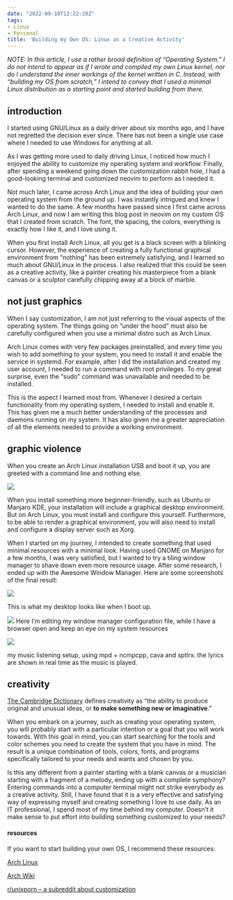```yaml
---
date: "2022-09-10T12:22:28Z"
tags:
- Linux
- Personal
title: 'Building my Own OS: Linux as a Creative Activity'
---
```


*NOTE: In this article, I use a rather broad definition of “Operating System.” I do not intend to appear as if I wrote and compiled my own Linux kernel, nor do I understand the inner workings of the kernel written in C. Instead, with “building my OS from scratch,” I intend to convey that I used a minimal Linux distribution as a starting point and started building from there.*

## introduction

I started using GNU/Linux as a daily driver about six months ago, and I have not regretted the decision ever since. There has not been a single use case where I needed to use Windows for anything at all.

As I was getting more used to daily driving Linux, I noticed how much I enjoyed the ability to customize my operating system and workflow. Finally, after spending a weekend going down the customization rabbit hole, I had a good-looking terminal and customized neovim to perform as I needed it.

Not much later, I came across Arch Linux and the idea of building your own operating system from the ground up. I was instantly intrigued and knew I wanted to do the same. A few months have passed since I first came across Arch Linux, and now I am writing this blog post in neovim on my custom OS that I created from scratch. The font, the spacing, the colors, everything is exactly how I like it, and I love using it.

When you first install Arch Linux, all you get is a black screen with a blinking cursor. However, the experience of creating a fully functional graphical environment from “nothing” has been extremely satisfying, and I learned so much about GNU/Linux in the process. I also realized that this could be seen as a creative activity, like a painter creating his masterpiece from a blank canvas or a sculptor carefully chipping away at a block of marble.

## not just graphics

When I say customization, I am not just referring to the visual aspects of the operating system. The things going on “under the hood” must also be carefully configured when you use a minimal distro such as Arch Linux.

Arch Linux comes with very few packages preinstalled, and every time you wish to add something to your system, you need to install it and enable the service in systemd. For example, after I did the installation and created my user account, I needed to run a command with root privileges. To my great surprise, even the “sudo” command was unavailable and needed to be installed.

This is the aspect I learned most from. Whenever I desired a certain functionality from my operating system, I needed to install and enable it. This has given me a much better understanding of the processes and daemons running on my system. It has also given me a greater appreciation of all the elements needed to provide a working environment.

## graphic violence

When you create an Arch Linux installation USB and boot it up, you are greeted with a command line and nothing else.

![](/creative1.png)

When you install something more beginner-friendly, such as Ubuntu or Manjaro KDE, your installation will include a graphical desktop environment. But on Arch Linux, you must install and configure this yourself. Furthermore, to be able to render a graphical environment, you will also need to install and configure a display server such as Xorg.

When I started on my journey, I intended to create something that used minimal resources with a minimal look. Having used GNOME on Manjaro for a few months, I was very satisfied, but I wanted to try a tiling window manager to shave down even more resource usage. After some research, I ended up with the Awesome Window Manager. Here are some screenshots of the final result:

![](/creative2.png)

This is what my desktop looks like when I boot up.

![](/creative3.png)
Here I’m editing my window manager configuration file, while I have a browser open and keep an eye on my system resources

![](/creative4.png)

my music listening setup, using mpd + ncmpcpp, cava and sptlrx. the lyrics are shown in real time as the music is played.

## creativity

[The Cambridge Dictionary](https://dictionary.cambridge.org/dictionary/english) defines creativity as “the ability to produce original and unusual ideas, or **to make something new or imaginative**.”

When you embark on a journey, such as creating your operating system, you will probably start with a particular intention or a goal that you will work towards. With this goal in mind, you can start searching for the tools and color schemes you need to create the system that you have in mind. The result is a unique combination of tools, colors, fonts, and programs specifically tailored to your needs and wants and chosen by you.

Is this any different from a painter starting with a blank canvas or a musician starting with a fragment of a melody, ending up with a complete symphony? Entering commands into a computer terminal might not strike everybody as a creative activity. Still, I have found that it is a very effective and satisfying way of expressing myself and creating something I love to use daily. As an IT professional, I spend most of my time behind my computer. Doesn’t it make sense to put effort into building something customized to your needs?

#### resources

If you want to start building your own OS, I recommend these resources:

[Arch Linux](https://archlinux.org/)

[Arch Wiki](https://wiki.archlinux.org/)

[r/unixporn – a subreddit about customization](https://www.reddit.com/r/unixporn/)

